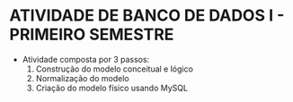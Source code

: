 # ATIVIDADE DE BANCO DE DADOS I - PRIMEIRO SEMESTRE  
- Atividade composta por 3 passos:
  1. Construção do modelo conceitual e lógico
  2. Normalização do modelo
  3. Criação do modelo físico usando MySQL

